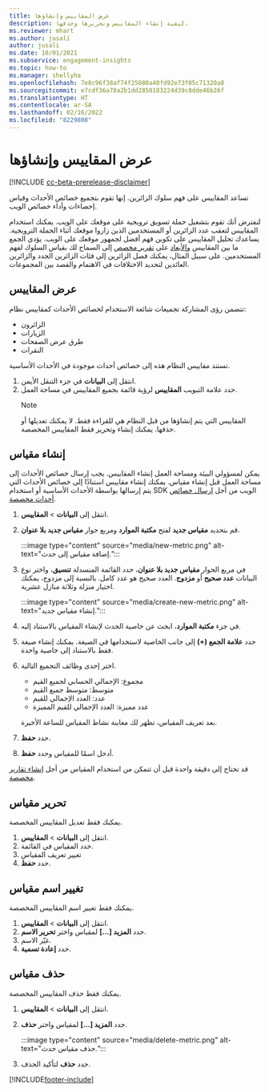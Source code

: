 ```yaml
---
title: عرض المقاييس وإنشاؤها
description: كيفية إنشاء المقاييس وتحريرها وحذفها.
ms.reviewer: mhart
ms.author: jusali
author: jusali
ms.date: 10/01/2021
ms.subservice: engagement-insights
ms.topic: how-to
ms.manager: shellyha
ms.openlocfilehash: 7e8c96f38af74f25080a40fd92e73f05c71320a8
ms.sourcegitcommit: e7cdf36a78a2b1dd2850183224d39c8dde46b26f
ms.translationtype: HT
ms.contentlocale: ar-SA
ms.lasthandoff: 02/16/2022
ms.locfileid: "8229800"
---
```

# <a name="view-and-create-metrics"></a>عرض المقاييس وإنشاؤها

[!INCLUDE [cc-beta-prerelease-disclaimer](includes/cc-beta-prerelease-disclaimer.md)]

تساعد المقاييس على فهم سلوك الزائرين. إنها تقوم بتجميع خصائص الأحداث وقياس إحصاءات وأداء خصائص الويب.  

لنفترض أنك تقوم بتشغيل حملة تسويق ترويجية على موقعك على الويب. يمكنك استخدام المقاييس لتعقب عدد الزائرين أو المستخدمين الذين زاروا موقعك أثناء الحملة الترويجية. يساعدك تحليل المقاييس على تكوين فهم أفضل لجمهور موقعك على الويب. يؤدي الجمع ما بين المقاييس [والأبعاد](dimensions.md) على [تقرير مخصص](custom-reports.md) إلى السماح لك بقياس السلوك لفهم المستخدمين. على سبيل المثال، يمكنك فصل الزائرين إلى فئات الزائرين الجدد والزائرين العائدين لتحديد الاختلافات في الاهتمام والقصد بين المجموعات.

## <a name="view-metrics"></a>عرض المقاييس

تتضمن رؤى المشاركة تجميعات شائعة الاستخدام لخصائص الأحداث كمقاييس نظام: 

- الزائرون
- الزيارات
- طرق عرض الصفحات
- النقرات

تستند مقاييس النظام هذه إلى خصائص أحداث موجودة في الأحداث الأساسية.

1. انتقل إلى **البيانات‬** في جزء التنقل الأيمن. 
1. حدد علامة التبويب **المقاييس** لرؤية قائمة بجميع المقاييس في مساحة العمل. 
   > [!NOTE]
   > المقاييس التي يتم إنشاؤها من قبل النظام هي للقراءة فقط. لا يمكنك تعديلها أو حذفها. يمكنك إنشاء وتحرير فقط المقاييس المخصصة.

## <a name="create-a-metric"></a>إنشاء مقياس

يمكن لمسؤولي البيئة ومساحة العمل إنشاء المقاييس. يجب إرسال خصائص الأحداث إلى مساحة العمل قبل إنشاء مقياس. يمكنك إنشاء مقاييس استنادًا إلى خصائص الأحداث التي يتم إرسالها بواسطة الأحداث الأساسية أو استخدام SDK الويب من أجل [إرسال خصائص أحداث مخصصة](advanced-SDK-implementation.md).

1. انتقل إلى **البيانات** > **المقاييس**.
1. قم بتحديد **مقياس جديد** لفتح **مكتبة الموارد** ومربع حوار **مقياس جديد بلا عنوان**.

   :::image type="content" source="media/new-metric.png" alt-text="إضافة مقياس إلى حدث.":::

1. في مربع الحوار **مقياس جديد بلا عنوان**، حدد القائمة المنسدلة **تنسيق**، واختر نوع البيانات **عدد صحيح** أو **مزدوج**. العدد صحيح هو عدد كامل. بالنسبة إلى مزدوج، يمكنك اختيار منزلة وثلاثة منازل عشرية.

   :::image type="content" source="media/create-new-metric.png" alt-text="إنشاء مقياس جديد.":::
   
5. في جزء **مكتبة الموارد**، ابحث عن خاصية الحدث لإنشاء المقياس بالاستناد إليه.
6. حدد **علامة الجمع (+)** إلى جانب الخاصية لاستخدامها في الصيغة. يمكنك إنشاء صيغة فقط بالاستناد إلى خاصية واحدة. 
7. اختر إحدى وظائف التجميع التالية. 

   - مجموع: الإجمالي الحسابي لجميع القيم 
   - متوسط: متوسط جميع القيم
   - عدد: العدد الإجمالي للقيم
   - عدد مميزة: العدد الإجمالي للقيم المميزة

   بعد تعريف المقياس، تظهر لك معاينة نشاط المقياس للساعة الأخيرة.

1. حدد **حفظ**. 
1. أدخل اسمًا للمقياس وحدد **حفظ**.

قد تحتاج إلى دقيقة واحدة قبل أن تتمكن من استخدام المقياس من أجل [إنشاء تقارير مخصصة](custom-reports.md).

## <a name="edit-a-metric"></a>تحرير مقياس

يمكنك فقط تعديل المقاييس المخصصة.

1. انتقل إلى **البيانات** > **المقاييس**.
1. حدد المقياس في القائمة.
1. تغيير تعريف المقياس
1. حدد **حفظ**.

## <a name="change-the-name-of-a-metric"></a>تغيير اسم مقياس

يمكنك فقط تغيير اسم المقاييس المخصصة.

1. انتقل إلى **البيانات** > **المقاييس**.
1. حدد **المزيد [...]** لمقياس واختر **تحرير الاسم**.
1. غيّر الاسم. 
1. حدد **إعادة تسمية**.

## <a name="delete-a-metric"></a>حذف مقياس

يمكنك فقط حذف المقاييس المخصصة.

1. انتقل إلى **البيانات** > **المقاييس**.
1. حدد **المزيد [...]** لمقياس واختر **حذف**.

   :::image type="content" source="media/delete-metric.png" alt-text="حذف مقياس حدث.":::

1. حدد **حذف** لتأكيد الحذف.



[!INCLUDE[footer-include](../includes/footer-banner.md)]
